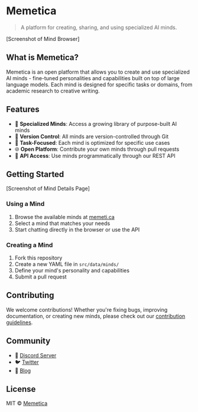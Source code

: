 # Memetica

> A platform for creating, sharing, and using specialized AI minds.

[Screenshot of Mind Browser]

## What is Memetica?

Memetica is an open platform that allows you to create and use specialized AI minds - fine-tuned personalities and capabilities built on top of large language models. Each mind is designed for specific tasks or domains, from academic research to creative writing.

## Features

- 🧠 **Specialized Minds**: Access a growing library of purpose-built AI minds
- 🔄 **Version Control**: All minds are version-controlled through Git
- 🎯 **Task-Focused**: Each mind is optimized for specific use cases
- 🌐 **Open Platform**: Contribute your own minds through pull requests
- 🔌 **API Access**: Use minds programmatically through our REST API

## Getting Started

[Screenshot of Mind Details Page]

### Using a Mind

1. Browse the available minds at [memeti.ca](https://memeti.ca)
2. Select a mind that matches your needs
3. Start chatting directly in the browser or use the API

### Creating a Mind

1. Fork this repository
2. Create a new YAML file in `src/data/minds/`
3. Define your mind's personality and capabilities
4. Submit a pull request

## Contributing

We welcome contributions! Whether you're fixing bugs, improving documentation, or creating new minds, please check out our [contribution guidelines](CONTRIBUTING.md).

## Community

- 📢 [Discord Server](https://discord.gg/memetica)
- 🐦 [Twitter](https://twitter.com/memetica_ai)
- 📝 [Blog](https://memeti.ca/blog)

## License

MIT © [Memetica](https://memeti.ca) 